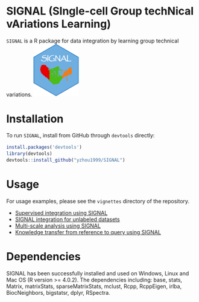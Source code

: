# SIGNAL (SIngle-cell Group techNical vAriations Learning)

`SIGNAL` is a R package for data integration by learning group technical variations.
<img src="https://github.com/yzhou1999/SIGNAL/blob/main/docs/logo.jpg" width="120" style="display: inline;">

# Installation
To run `SIGNAL`, install from GitHub through ``devtools`` directly:
```R
install.packages('devtools')
library(devtools)
devtools::install_github("yzhou1999/SIGNAL")
```

# Usage

For usage examples, please see the `vignettes` directory of the repository.

* [Supervised integration using SIGNAL](https://yzhou1999.github.io/SIGNAL/articles/Supervised_integration.html)
* [SIGNAL integration for unlabeled datasets](https://yzhou1999.github.io/SIGNAL/articles/Unsupervised_integration.html)
* [Multi-scale analysis using SIGNAL](https://yzhou1999.github.io/SIGNAL/articles/Multiscale_analysis.html)
* [Knowledge transfer from reference to query using SIGNAL](https://yzhou1999.github.io/SIGNAL/articles/Knowledge_transfer.html)


# Dependencies
SIGNAL has been successfully installed and used on Windows, Linux and Mac OS (R version >= 4.0.2). The dependencies including: base, stats, Matrix, matrixStats, sparseMatrixStats, mclust, Rcpp, RcppEigen, irlba, BiocNeighbors, bigstatsr, dplyr, RSpectra.